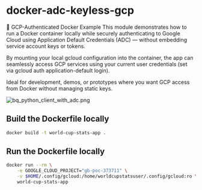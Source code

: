 # docker-adc-keyless-gcp

🔐 GCP-Authenticated Docker Example
This module demonstrates how to run a Docker container locally while securely authenticating to Google Cloud using 
Application Default Credentials (ADC) — without embedding service account keys or tokens.

By mounting your local gcloud configuration into the container, the app can seamlessly access GCP services using your 
current user credentials (set via gcloud auth application-default login).

Ideal for development, demos, or prototypes where you want GCP access from Docker without managing static keys.

![bq_python_client_with_adc.png](diagram%2Fbq_python_client_with_adc.png)

## Build the Dockerfile locally

```bash
docker build -t world-cup-stats-app .
```

## Run the Dockerfile locally

```bash
docker run --rm \
    -e GOOGLE_CLOUD_PROJECT="gb-poc-373711" \
    -v $HOME/.config/gcloud:/home/worldcupstatsuser/.config/gcloud:ro \
    world-cup-stats-app
```
